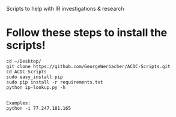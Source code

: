 Scripts to help with IR investigations &amp; research

# Follow these steps to install the scripts!
```
cd ~/Desktop/
git clone https://github.com/GeorgeWerbacher/ACDC-Scripts.git
cd ACDC-Scripts
sudo easy_install pip 
sudo pip install -r requirements.txt
python ip-lookup.py -h 


Examples:
python -i 77.247.181.165
```
